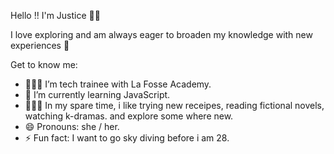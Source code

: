 Hello !! I'm Justice 👋🏾

I love exploring and am always eager to broaden my knowledge with new experiences 🌱

Get to know me: 
- 👩🏾‍💻 I’m tech trainee with La Fosse Academy.
- 🔭 I’m currently learning JavaScript.
- 🧑🏾‍🍳 In my spare time, i like trying new receipes, reading fictional novels, watching k-dramas. and explore some where new.
- 😄 Pronouns: she / her.
- ⚡ Fun fact: I want to go sky diving before i am 28.
